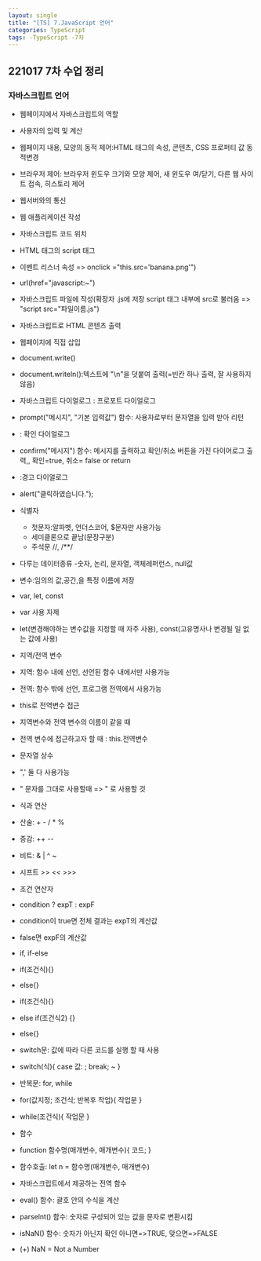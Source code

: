 ```yaml
---
layout: single
title: "[TS] 7.JavaScript 언어"
categories: TypeScript
tags: -TypeScript -7차 
---
```


## 221017 7차 수업 정리
### 자바스크립트 언어

- 웹페이지에서 자바스크립트의 역할
 - 사용자의 입력 및 계산
 - 웹페이지 내용, 모양의 동적 제어:HTML 태그의 속성, 콘텐츠, CSS 프로퍼티 값 동적변경
 - 브라우저 제어: 브라우저 윈도우 크기와 모양 제어, 새 윈도우 여/닫기, 다른 웹 사이트 접속, 히스토리 제어
 - 웹서버와의 통신
 - 웹 애플리케이션 작성

- 자바스크립트 코드 위치 
 - HTML 태그의 script 태그
 - 이벤트 리스너 속성 => onclick ="this.src='banana.png'")
 - url(href="javascript:~")
 - 자바스크립트 파일에 작성(확장자 .js에 저장 script 태그 내부에 src로 불러옴 => "script src="파일이름.js")

- 자바스크립트로 HTML 콘텐츠 출력
 - 웹페이지에 직접 삽입
  - document.write()
 - document.writeln():텍스트에 "\n"을 덧붙여 출력(=빈칸 하나 출력, 잘 사용하지 않음)

- 자바스크립트 다이얼로그 : 프로포트 다이얼로그
 - prompt("메시지", "기본 입력값") 함수: 사용자로부터 문자열을 입력 받아 리턴
- : 확인 다이얼로그
 - confirm("메시지") 함수: 메시지를 출력하고 확인/취소 버튼을 가진 다이어로그 출력,, 확인=true, 취소= false or return
- :경고 다이얼로그
 - alert("클릭하였습니다.");

- 식별자
  - 첫문자:알파벳, 언더스코어, $문자만 사용가능
  - 세미클론으로 끝남(문장구분)
  - 주석문 //, /**/

- 다루는 데이터종류
  -숫자, 논리, 문자열, 객체레퍼런스, null값

- 변수:임의의 값,공간,을 특정 이름에 저장
 - var, let, const 
 - var 사용 자제
 - let(변경해야하는 변수값을 지정할 때 자주 사용), const(고유명사나 변경될 일 없는 값에 사용)

- 지역/전역 변수
 - 지역: 함수 내에 선언, 선언된 함수 내에서만 사용가능
 - 전역: 함수 밖에 선언, 프로그램 전역에서 사용가능

- this로 전역변수 접근
 - 지역변수와 전역 변수의 이름이 같을 때
  - 전역 변수에 접근하고자 할 때 : this.전역변수

- 문자열 상수
 - ",' 둘 다 사용가능
 - " 문자를 그대로 사용할때 => \" 로 사용할 것

- 식과 연산
 - 산술: + - / * %
 - 증감: ++ -- 
 - 비트: & | ^ ~
 - 시프트 >> << >>>

- 조건 연산자
 - condition ? expT : expF
  - condition이 true면 전체 결과는 expT의 계산값
  - false면 expF의 계산값

- if, if-else
 - if(조건식){}
 - else{}

 - if(조건식){}
 - else if(조건식2) {}
 - else{}

- switch문: 값에 따라 다른 코드를 실행 할 때 사용
 - switch(식){
    case 값: ;
    break;
    ~
 }

- 반복문: for, while

 - for(값지정; 조건식; 반복후 작업){
    작업문
    }
 - while(조건식){
    작업문
 }

- 함수 
 - function 함수명(매개변수, 매개변수){
    코드;
 }
 - 함수호출: let n = 함수명(매개변수, 매개변수)

- 자바스크립트에서 제공하는 전역 함수
 - eval() 함수: 괄호 안의 수식을 계산
 - parselnt() 함수: 숫자로 구성되어 있는 값을 문자로 변환시킴
 - isNaN() 함수: 숫자가 아닌지 확인 아니면=>TRUE, 맞으면=>FALSE
 - (+) NaN = Not a Number
